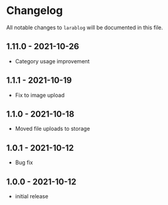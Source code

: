# Changelog

All notable changes to `larablog` will be documented in this file.

## 1.11.0 - 2021-10-26

- Category usage improvement

## 1.1.1 - 2021-10-19

- Fix to image upload

## 1.1.0 - 2021-10-18

- Moved file uploads to storage

## 1.0.1 - 2021-10-12

- Bug fix

## 1.0.0 - 2021-10-12

- initial release



